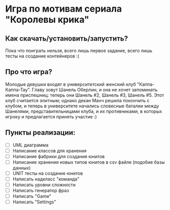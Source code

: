 ﻿# Игра по мотивам сериала "Королевы крика"

## Как скачать/установить/запустить?

Пока что поиграть нельзя, всего лишь первое задание, всего лишь тесты на создание контейнеров :(

## Про что игра?

Молодые девушки входят в университетский женский клуб "Каппа-Каппа-Тау". Главу зовут Шанель Оберлин, и она не хочет запоминать имена приспешниц: теперь они Шанель #2, Шанель #3, Шанель #5. Этот клуб считается элитным; однако декан Манч решила покончить с клубом, и теперь в университете начались словесные баталии между Шанелями, представительницами клуба, и их противниками, в которых игроку и предлагается принять участие :)

## Пункты реализации:

- [ ] UML диаграмма
- [ ] Написание классов для хранения
- [ ] Написание фабрики для создания юнитов
- [ ] Написание хранения новых типов юнитов в csv файле (подобие базы данных)
- [ ] UNIT тесты на создание юнитов
- [ ] Написать надкласс "команда"
- [ ] Написать уровни сложности
- [ ] Написать генератор фраз
- [ ] Написать "Game"
- [ ] Написать "Settings"
